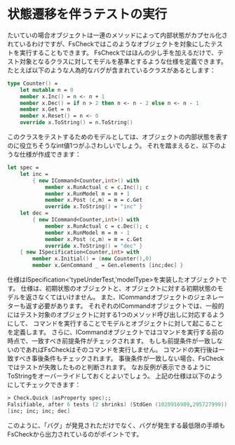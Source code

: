 # 状態遷移を伴うテストの実行

たいていの場合オブジェクトは一連のメソッドによって内部状態がカプセル化されているわけですが、FsCheckではこのようなオブジェクトを対象にしたテストを実行することもできます。
FsCheckではほんの少し手を加えるだけで、テスト対象となるクラスに対してモデルを基準とするような仕様を定義できます。
たとえば以下のような人為的なバグが含まれているクラスがあるとします：

```fsharp
type Counter() =
    let mutable n = 0
    member x.Inc() = n <- n + 1
    member x.Dec() = if n > 2 then n <- n - 2 else n <- n - 1
    member x.Get = n
    member x.Reset() = n <- 0
    override x.ToString() = n.ToString()
```

このクラスをテストするためのモデルとしては、オブジェクトの内部状態を表すのに役立ちそうなint値1つがふさわしいでしょう。
それを踏まえると、以下のような仕様が作成できます：

```fsharp
let spec =
    let inc =
        { new ICommand<Counter,int>() with
            member x.RunActual c = c.Inc(); c
            member x.RunModel m = m + 1
            member x.Post (c,m) = m = c.Get
            override x.ToString() = "inc" }
    let dec =
        { new ICommand<Counter,int>() with
            member x.RunActual c = c.Dec(); c
            member x.RunModel m = m - 1
            member x.Post (c,m) = m = c.Get
            override x.ToString() = "dec" }
    { new ISpecification<Counter,int> with
        member x.Initial() = (new Counter(),0)
        member x.GenCommand _ = Gen.elements [inc;dec] }
```

仕様はISpecification<'typeUnderTest,'modelType>を実装したオブジェクトです。
仕様は、初期状態のオブジェクトと、オブジェクトに対する初期状態のモデルを返さなくてはいけません。
また、ICommandオブジェクトのジェネレーターも返す必要があります。
それぞれのICommandオブジェクトでは、一般的にはテスト対象のオブジェクトに対する1つのメソッド呼び出しに対応するようにして、
コマンドを実行することでモデルとオブジェクトに対して起こることを定義します。
さらに、ICommandオブジェクトではコマンドを実行する前の時点で、一致すべき前提条件がチェックされます。
もしも前提条件が一致しないのであればFsCheckはそのコマンドを実行しません。
コマンドの実行後は一致すべき事後条件もチェックされます。
事後条件が一致しない場合、FsCheckではテストが失敗したものと判断されます。
なお反例が表示できるようにToStringをオーバーライドしておくとよいでしょう。
上記の仕様は以下のようにしてチェックできます：

```fsharp
> Check.Quick (asProperty spec);;
Falsifiable, after 6 tests (2 shrinks) (StdGen (1020916989,295727999)):
[inc; inc; inc; dec]
```

このように、「バグ」が発見されただけでなく、バグが発生する最低限の手順もFsCheckから出力されているのがポイントです。

